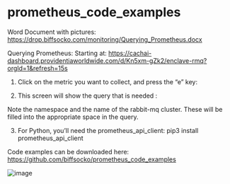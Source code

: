 # prometheus_code_examples

Word Document with pictures: https://drop.biffsocko.com/monitoring/Querying_Prometheus.docx


Querying Prometheus:
Starting at:
https://cachai-dashboard.providentiaworldwide.com/d/Kn5xm-gZk2/enclave-rmq?orgId=1&refresh=15s

1)	Click on the metric you want to collect, and press the “e”  key:

 


2)	This screen will show the query that is needed :
 

Note the namespace and the name of the rabbit-mq cluster.  These will be filled into the appropriate space in the query.

3)	For Python, you’ll need the prometheus_api_client:
pip3 install prometheus_api_client


Code examples can be downloaded here:
https://github.com/biffsocko/prometheus_code_examples

![image](https://github.com/biffsocko/prometheus_code_examples/assets/5352741/146df825-c98c-480f-b965-0d7993f02e74)
